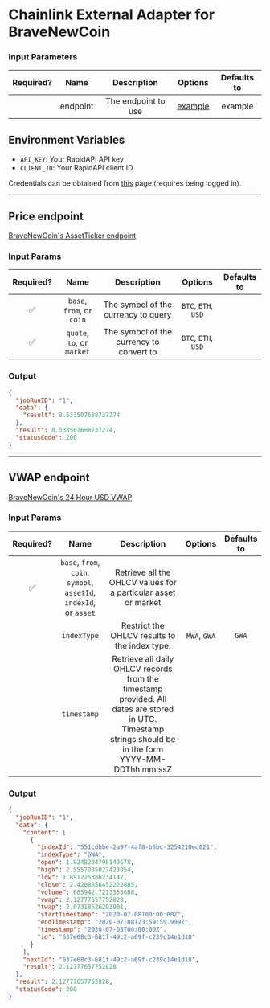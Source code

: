 # Chainlink External Adapter for BraveNewCoin

### Input Parameters

| Required? |   Name   |     Description     |           Options            | Defaults to |
| :-------: | :------: | :-----------------: | :--------------------------: | :---------: |
|           | endpoint | The endpoint to use | [example](#Example-Endpoint) |   example   |

## Environment Variables

- `API_KEY`: Your RapidAPI API key
- `CLIENT_ID`: Your RapidAPI client ID

Credentials can be obtained from [this](https://rapidapi.com/BraveNewCoin/api/bravenewcoin?endpoint=apiendpoint_d040b5cb-b6da-4628-bb86-fef663f635dc) page (requires being logged in).

---

## Price endpoint

[BraveNewCoin's AssetTicker endpoint](https://rapidapi.com/BraveNewCoin/api/bravenewcoin?endpoint=apiendpoint_836afc67-19d2-45ae-bb56-c576cec9f602)

### Input Params

| Required? |            Name            |               Description                |       Options       | Defaults to |
| :-------: | :------------------------: | :--------------------------------------: | :-----------------: | :---------: |
|    ✅     | `base`, `from`, or `coin`  |   The symbol of the currency to query    | `BTC`, `ETH`, `USD` |             |
|    ✅     | `quote`, `to`, or `market` | The symbol of the currency to convert to | `BTC`, `ETH`, `USD` |

### Output

```json
{
  "jobRunID": "1",
  "data": {
    "result": 8.533507688737274
  },
  "result": 8.533507688737274,
  "statusCode": 200
}
```

---

## VWAP endpoint

[BraveNewCoin's 24 Hour USD VWAP](https://rapidapi.com/BraveNewCoin/api/bravenewcoin?endpoint=apiendpoint_8b8774ba-b368-4399-9c4a-dc78f13fc786)

### Input Params

| Required? |                                Name                                |                                                                       Description                                                                       |   Options    | Defaults to |
| :-------: | :----------------------------------------------------------------: | :-----------------------------------------------------------------------------------------------------------------------------------------------------: | :----------: | :---------: |
|    ✅     | `base`, `from`, `coin`, `symbol`, `assetId`, `indexId`, or `asset` |                                             Retrieve all the OHLCV values for a particular asset or market                                              |              |             |
|           |                            `indexType`                             |                                                      Restrict the OHLCV results to the index type.                                                      | `MWA`, `GWA` |    `GWA`    |
|           |                            `timestamp`                             | Retrieve all daily OHLCV records from the timestamp provided. All dates are stored in UTC. Timestamp strings should be in the form YYYY-MM-DDThh:mm:ssZ |              |             |

### Output

```json
{
  "jobRunID": "1",
  "data": {
    "content": [
      {
        "indexId": "551cdbbe-2a97-4af8-b6bc-3254210ed021",
        "indexType": "GWA",
        "open": 1.9248204798140678,
        "high": 2.5557035027423054,
        "low": 1.891225386234147,
        "close": 2.4208656452222885,
        "volume": 665942.7213355688,
        "vwap": 2.12777657752828,
        "twap": 2.07318626293901,
        "startTimestamp": "2020-07-08T00:00:00Z",
        "endTimestamp": "2020-07-08T23:59:59.999Z",
        "timestamp": "2020-07-08T00:00:00Z",
        "id": "637e68c3-681f-49c2-a69f-c239c14e1d18"
      }
    ],
    "nextId": "637e68c3-681f-49c2-a69f-c239c14e1d18",
    "result": 2.12777657752828
  },
  "result": 2.12777657752828,
  "statusCode": 200
}
```
